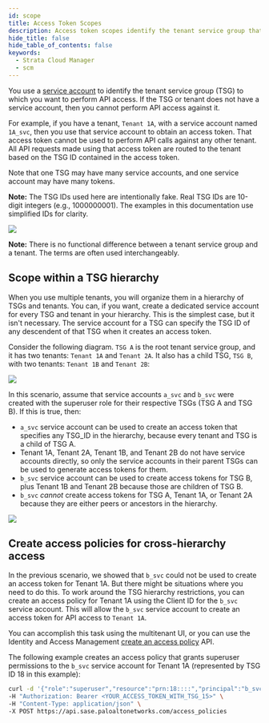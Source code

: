 ```yaml
---
id: scope
title: Access Token Scopes
description: Access token scopes identify the tenant service group that an access token can access.
hide_title: false
hide_table_of_contents: false
keywords:
  - Strata Cloud Manager
  - scm
---
```


You use a [service account](/scm/docs/service-accounts) to identify the tenant service
group (TSG) to which you want to perform API access. If the TSG or tenant does not have
a service account, then you cannot perform API access against it.

For example, if you have a tenant, `Tenant 1A`, with a service account named `1A_svc`, then you use that service account to obtain an access token. That access token cannot be used to perform API calls against any other tenant. All API requests made using that access token are routed to the tenant based on the TSG ID contained in the access token.

Note that one TSG may have many service accounts, and one service account may have many tokens.

**Note:** The TSG IDs used here are intentionally fake. Real TSG IDs are 10-digit integers (e.g., 1000000001). The examples in this documentation use simplified IDs for clarity.

![](/sase/img/access_token_routing.png)

**Note:** There is no functional difference between a tenant service group and a tenant. The terms
are often used interchangeably.

## Scope within a TSG hierarchy

When you use multiple tenants, you will organize them in a hierarchy of TSGs and tenants.
You can, if you want, create a dedicated service account for every TSG and tenant in your hierarchy.
This is the simplest case, but it isn't necessary. The service account for a TSG can specify
the TSG ID of any descendent of that TSG when it creates an access token.

Consider the following diagram. `TSG A` is the root tenant service group, and it has two
tenants: `Tenant 1A` and `Tenant 2A`. It also has a child TSG, `TSG B`, with two tenants:
`Tenant 1B` and `Tenant 2B`:

![](/sase/img/tenant_hierarchy.png)

In this scenario, assume that service accounts `a_svc` and `b_svc` were created with the superuser
role for their respective TSGs (TSG A and TSG B). If this is true, then:

- `a_svc` service account can be used to create an access token that specifies any TSG_ID in the hierarchy, because every tenant and TSG is a child of TSG A.
- Tenant 1A, Tenant 2A, Tenant 1B, and Tenant 2B do not have service accounts directly, so only the service accounts in their parent TSGs can be used to generate access tokens for them.
- `b_svc` service account can be used to create access tokens for TSG B, plus Tenant 1B and Tenant 2B because those are children of TSG B.
- `b_svc` _cannot_ create access tokens for TSG A, Tenant 1A, or Tenant 2A because they are either peers or ancestors in the hierarchy.

![](/sase/img/hierarchy_scope.png)

## Create access policies for cross-hierarchy access

In the previous scenario, we showed that `b_svc` could not be used to create an access token for Tenant 1A. But there might be situations where you need to do this. To work around the TSG hierarchy restrictions, you can create an access policy for Tenant 1A using the Client ID for the `b_svc` service account. This will allow the `b_svc` service account to create an access token for API access to `Tenant 1A`.

You can accomplish this task using the multitenant UI, or you can use the Identity and Access
Management [create an access policy](/scm/api/iam/post-iam-v-1-access-policies) API.

The following example creates an access policy that grants superuser permissions to the `b_svc` service account for Tenant 1A (represented by TSG ID 18 in this example):

```bash
curl -d '{"role":"superuser","resource":"prn:18::::","principal":"b_svc@15.iam.panserviceaccount.com"}' \
-H "Authorization: Bearer <YOUR_ACCESS_TOKEN_WITH_TSG_15>" \
-H "Content-Type: application/json" \
-X POST https://api.sase.paloaltonetworks.com/access_policies
```
